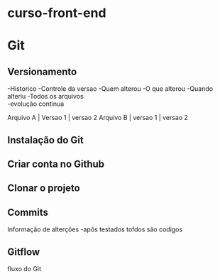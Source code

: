 # curso-front-end

# Git
## Versionamento
-Historico
-Controle da versao
-Quem alterou
-O que alterou
-Quando alteriu
-Todos os arquivos  
-evolução continua


Arquivo A | Versao 1 | versao 2
Arquivo B | versao 1 | versao 2

## Instalação do Git 

## Criar conta no Github

## Clonar o projeto
 
## Commits
Informação de alterções
-apôs testados tofdos são codigos
 
## Gitflow
fluxo do Git


